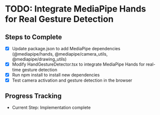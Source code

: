 # TODO: Integrate MediaPipe Hands for Real Gesture Detection

## Steps to Complete
- [x] Update package.json to add MediaPipe dependencies (@mediapipe/hands, @mediapipe/camera_utils, @mediapipe/drawing_utils)
- [x] Modify HandGestureDetector.tsx to integrate MediaPipe Hands for real-time gesture detection
- [x] Run npm install to install new dependencies
- [x] Test camera activation and gesture detection in the browser

## Progress Tracking
- Current Step: Implementation complete
